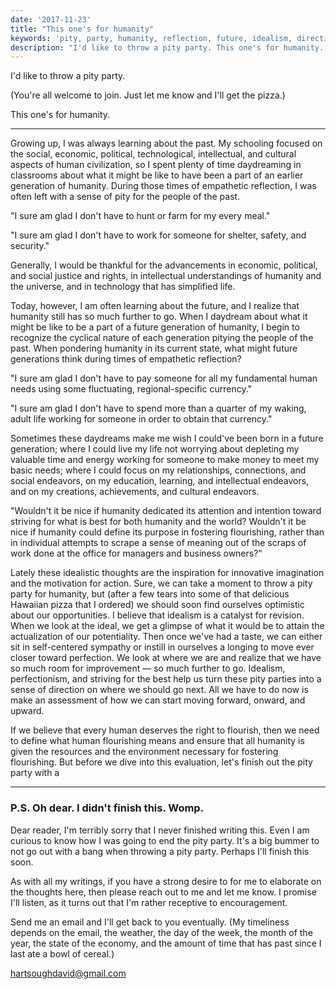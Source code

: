 ```yaml
---
date: '2017-11-23'
title: "This one's for humanity"
keywords: 'pity, party, humanity, reflection, future, idealism, direction'
description: "I'd like to throw a pity party. This one's for humanity. You're welcome to join. Just lemme know and I'll get the pizza. Gonna reflect on civilization."
---
```


I'd like to throw a pity party.

(You're all welcome to join. Just let me know and I'll get the pizza.)

This one's for humanity.

---

Growing up, I was always learning about the past. My schooling focused on the social, economic, political, technological, intellectual, and cultural aspects of human civilization, so I spent plenty of time daydreaming in classrooms about what it might be like to have been a part of an earlier generation of humanity. During those times of empathetic reflection, I was often left with a sense of pity for the people of the past.

"I sure am glad I don't have to hunt or farm for my every meal."

"I sure am glad I don't have to work for someone for shelter, safety, and security."

Generally, I would be thankful for the advancements in economic, political, and social justice and rights, in intellectual understandings of humanity and the universe, and in technology that has simplified life.

Today, however, I am often learning about the future, and I realize that humanity still has so much further to go. When I daydream about what it might be like to be a part of a future generation of humanity, I begin to recognize the cyclical nature of each generation pitying the people of the past. When pondering humanity in its current state, what might future generations think during times of empathetic reflection?

"I sure am glad I don't have to pay someone for all my fundamental human needs using some fluctuating, regional-specific currency."

"I sure am glad I don't have to spend more than a quarter of my waking, adult life working for someone in order to obtain that currency."

Sometimes these daydreams make me wish I could've been born in a future generation; where I could live my life not worrying about depleting my valuable time and energy working for someone to make money to meet my basic needs; where I could focus on my relationships, connections, and social endeavors, on my education, learning, and intellectual endeavors, and on my creations, achievements, and cultural endeavors.

"Wouldn't it be nice if humanity dedicated its attention and intention toward striving for what is best for both humanity and the world? Wouldn't it be nice if humanity could define its purpose in fostering flourishing, rather than in individual attempts to scrape a sense of meaning out of the scraps of work done at the office for managers and business owners?"

Lately these idealistic thoughts are the inspiration for innovative imagination and the motivation for action. Sure, we can take a moment to throw a pity party for humanity, but (after a few tears into some of that delicious Hawaiian pizza that I ordered) we should soon find ourselves optimistic about our opportunities. I believe that idealism is a catalyst for revision. When we look at the ideal, we get a glimpse of what it would be to attain the actualization of our potentiality. Then once we've had a taste, we can either sit in self-centered sympathy or instill in ourselves a longing to move ever closer toward perfection. We look at where we are and realize that we have so much room for improvement — so much further to go. Idealism, perfectionism, and striving for the best help us turn these pity parties into a sense of direction on where we should go next. All we have to do now is make an assessment of how we can start moving forward, onward, and upward.

If we believe that every human deserves the right to flourish, then we need to define what human flourishing means and ensure that all humanity is given the resources and the environment necessary for fostering flourishing. But before we dive into this evaluation, let's finish out the pity party with a

---

### P.S. Oh dear. I didn't finish this. Womp.

Dear reader, I'm terribly sorry that I never finished writing this. Even I am curious to know how I was going to end the pity party. It's a big bummer to not go out with a bang when throwing a pity party. Perhaps I'll finish this soon.

As with all my writings, if you have a strong desire to for me to elaborate on the thoughts here, then please reach out to me and let me know. I promise I'll listen, as it turns out that I'm rather receptive to encouragement.

Send me an email and I'll get back to you eventually. (My timeliness depends on the email, the weather, the day of the week, the month of the year, the state of the economy, and the amount of time that has past since I last ate a bowl of cereal.)

hartsoughdavid@gmail.com

